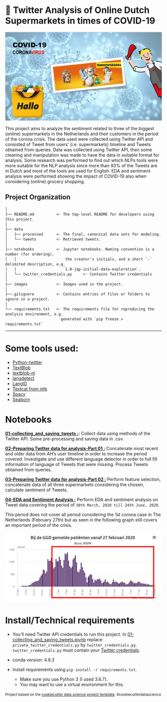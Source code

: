 🛒 **Twitter Analysis of Online Dutch Supermarkets in times of COVID-19**
==============================
![image_project_supermarket_covid](https://github.com/dpbac/twitter_analysis_online_grocery_NL/blob/master/images/image_project_supermarket_covid.JPG)

This project aims to analyze the sentiment related to three of the biggest (online) supermarkets in the Netherlands and their customers in the period of the corona crisis. The data used were collected using Twitter API and consisted of Tweet from users’ (i.e. supermarkets) timeline and Tweets obtained from queries.
Data was collected using Twitter API, then some cleaning and manipulation was made to have the data in suitable format for analysis. Some research was performed to find out which NLPs tools were more suitable for the NLP analysis since more than 93% of the Tweets are in Dutch and most of the tools are used for English. EDA and sentiment analysis were performed showing the impact of COVID-19 also when considering (online) grocery shopping. 

Project Organization
------------
    │
    ├── README.md          <- The top-level README for developers using this project.
    │
    ├── data
    │   ├── processed      <- The final, canonical data sets for modeling.
    │   └── tweets         <- Retrieved tweets.
    │
    ├── notebooks          <- Jupyter notebooks. Naming convention is a number (for ordering),
    │   │                      the creator's initials, and a short `-` delimited description, e.g.
    │   │                     `1.0-jqp-initial-data-exploration`.
    │   └── twitter_credentials.py	   <- Contains Twitter credentials
    │
    ├── images             <- Images used in the project.
    │
    ├──.gitignore          <- Contains entries of files or folders to ignore in a project.
    │
    └── requirements.txt   <- The requirements file for reproducing the analysis environment, e.g.
	                         generated with `pip freeze > requirements.txt`


--------

# Some tools used:

* [Python-twitter](https://python-twitter.readthedocs.io/en/latest/index.html)
* [TextBlob](https://textblob.readthedocs.io/en/dev/)
* [textblob-nl](https://github.com/gvisniuc/textblob-nl)
* [langdetect](https://pypi.org/project/langdetect/)
* [LangID](https://pypi.org/project/langid/1.1dev/)
* [Textcat from nltk](https://www.nltk.org/_modules/nltk/classify/textcat.html)  
* [Spacy](https://spacy.io/)
* [Seaborn](https://seaborn.pydata.org/index.html)

# Notebooks


**[01-collecting_and_saving_tweets :](https://github.com/dpbac/twitter_analysis_online_grocery_NL/blob/master/notebooks/01-collecting_and_saving_tweets.ipynb):** Collect data using methods of the Twitter API. Some pre-processing and saving data in .csv.

**[02-Preparing Twitter data for analysis-Part 01 :](https://github.com/dpbac/twitter_analysis_online_grocery_NL/blob/master/notebooks/02-Preparing%20Twitter%20data%20for%20analysis-Part%2001.ipynb)** Concatenate most recent and older data from AH’s user timeline in order to increase the period covered. Investigate and use different language detector in order to full fill information of language of Tweets that were missing. Process Tweets obtained from queries.

**[03-Preparing Twitter data for analysis-Part 02 :](https://github.com/dpbac/twitter_analysis_online_grocery_NL/blob/master/notebooks/03-Preparing%20Twitter%20data%20for%20analysis-Part%2002.ipynb)** Perform feature selection, concatenate data of all three supermarkets considering the chosen, calculate sentiment of Tweets.

**[04-EDA and Sentiment Analysis :](https://github.com/dpbac/twitter_analysis_online_grocery_NL/blob/master/notebooks/04-EDA%20and%20Sentiment%20Analysis.ipynb)** Perform EDA and sentiment analysis on Tweet data covering the period of `30th March, 2020 till 24th June, 2020`.

This period does not cover all period considering the 1st corona case in The Netherlands (February 27th) but as seen in the following 
graph still covers an important period of the crisis.

![Compare period of corona crisis and period covered by research.](https://github.com/dpbac/twitter_analysis_online_grocery_NL/blob/master/images/period_covered.png)

# Install/Technical requirements

* You'll need Twitter API credentials to run this project. In [01-collecting_and_saving_tweets.ipynb](https://github.com/dpbac/twitter_analysis_online_grocery_NL/blob/master/notebooks/01-collecting_and_saving_tweets.ipynb) replace `private_twitter_credentials.py` by `twitter_credentials.py`. `twitter_credentials.py` must contain your [Twitter 
credentials](https://developer.twitter.com/en/docs/basics/authentication/oauth-1-0a/obtaining-user-access-tokens).

* conda version: 4.8.3
* Install requirements using `pip install -r requirements.txt`.
  * Make sure you use Python 3 (I used 3.6.7).
  * You may want to use a virtual environment for this.

<p><small>Project based on the <a target="_blank" href="https://drivendata.github.io/cookiecutter-data-science/">cookiecutter data science project template</a>. #cookiecutterdatascience</small></p>

